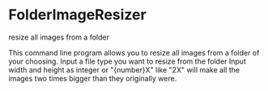 # FolderImageResizer
resize all images from a folder

This command line program allows you to resize all images from a folder of your choosing.
Input a file type you want to resize from the folder
Input width and height as integer or "{number}X" like "2X" will make all the images two times bigger than they originally were.
